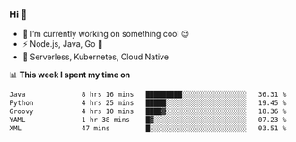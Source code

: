 ### Hi 👋

<!--
**nodejh/nodejh** is a ✨ _special_ ✨ repository because its `README.md` (this file) appears on your GitHub profile.

Here are some ideas to get you started:

- 🔭 I’m currently working on ...
- 🌱 I’m currently learning ...
- 👯 I’m looking to collaborate on ...
- 🤔 I’m looking for help with ...
- 💬 Ask me about ...
- 📫 How to reach me: ...
- 😄 Pronouns: ...
- ⚡ Fun fact: ...
-->

- 🔭 I’m currently working on something cool :wink:
- ⚡ Node.js, Java, Go :thought_balloon:
- 🤖 Serverless, Kubernetes, Cloud Native

📊 **This week I spent my time on**

<!--START_SECTION:waka-->

```txt
Java              8 hrs 16 mins   █████████░░░░░░░░░░░░░░░░   36.31 %
Python            4 hrs 25 mins   █████░░░░░░░░░░░░░░░░░░░░   19.45 %
Groovy            4 hrs 10 mins   ████▓░░░░░░░░░░░░░░░░░░░░   18.36 %
YAML              1 hr 38 mins    █▓░░░░░░░░░░░░░░░░░░░░░░░   07.23 %
XML               47 mins         █░░░░░░░░░░░░░░░░░░░░░░░░   03.51 %
```

<!--END_SECTION:waka-->


<!--
:traffic_light: **Visitors**

![visitors](https://visitor-badge.glitch.me/badge?page_id=nodejh.nodejh)
-->
